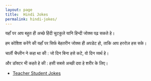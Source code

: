 ```yaml
---
layout: page
title:  Hindi Jokes
permalink: hindi-jokes/
---
```

<p>यहाँ पर आप बहुत ही अच्छे हिंदी चुटकुले यानि हिन्दी जोक्स पढ़ सकते हे। </p>
<p>हम कोशिश करेंगे की यहाँ पर सिर्फ बेहतरीन जोक्स ही अपडेट हो, ताकि आप हररोज़ हस सके। </p>
<p>चार्ली चैप्लीन ने कहा था की : जो दिन बिना हसे कटे, वो दिन व्यर्थ हे। </p>
<p>और डॉक्टर भी कहते हे की : हसी सबसे अच्छी दवा हे शरीर के लिए। </p>

<ul>
	<li><a href="/teacher-student-jokes/">Teacher Student Jokes</a></li>
</ul>	
